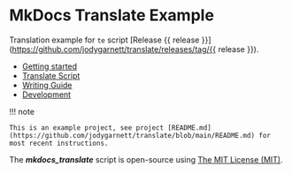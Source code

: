 # MkDocs Translate Example

Translation example for `te` script [Release {{ release }}](https://github.com/jodygarnett/translate/releases/tag/{{ release }}).

-   [Getting started](setup/index.md)
-   [Translate Script](translate/index.md)
-   [Writing Guide](guide/index.md)
-   [Development](development/index.md)

!!! note

    This is an example project, see project [README.md](https://github.com/jodygarnett/translate/blob/main/README.md) for most recent instructions.

The ***mkdocs_translate*** script is open-source using [The MIT License (MIT)](download/LICENSE.md).
